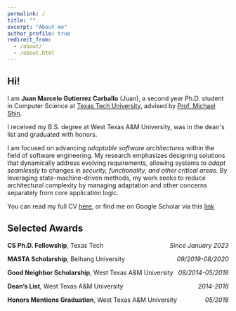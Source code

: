 ```yaml
---
permalink: /
title: ""
excerpt: "About me"
author_profile: true
redirect_from: 
  - /about/
  - /about.html
---
```


## Hi!

I am **Juan Marcelo Gutierrez Carballo** (Juan), a second year Ph.D. student in Computer Science at [Texas Tech University](https://www.ttu.edu/), advised by [Prof. Michael Shin](https://www.depts.ttu.edu/cs/faculty/michael_eonsuk_shin/index.php).

I received my B.S. degree at West Texas A&M University, was in the dean's list and graduated with honors.

I am focused on advancing *adaptable software architectures* within the field of software engineering. My research emphasizes designing solutions that dynamically address evolving requirements, allowing systems to *adapt seamlessly* to changes in *security, functionality, and other critical areas*. By leveraging state-machine-driven methods, my work seeks to reduce architectural complexity by managing adaptation and other concerns separately from core application logic.

You can read my full CV [here](/files/JuanMgcPhdCV.pdf), or find me on Google Scholar via this [link](https://scholar.google.com/citations?user=wN_VhAoAAAAJ&hl=en) 


## Selected Awards

**CS Ph.D. Fellowship**, Texas Tech	<i style="float:right;text-align:right;">Since January 2023</i>

**MASTA Scholarship**, Beihang University	<i style="float:right;text-align:right;">09/2019-08/2020</i>

**Good Neighbor Scholarship**, West Texas A&M University	<i style="float:right;text-align:right;">08/2014-05/2018</i>

**Dean’s List**, West Texas A&M University	<i style="float:right;text-align:right;">2014-2018</i>

**Honors Mentions Graduation**, West Texas A&M University	<i style="float:right;text-align:right;">05/2018
</i>

